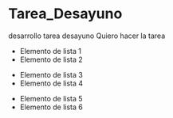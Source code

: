 # Tarea_Desayuno
desarrollo tarea desayuno
Quiero hacer la tarea

- Elemento de lista 1
- Elemento de lista 2
* Elemento de lista 3
* Elemento de lista 4
+ Elemento de lista 5
+ Elemento de lista 6

